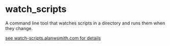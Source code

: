 # watch_scripts

A command line tool that watches scripts in a directory 
and runs them when they change.

[see watch-scripts.alanwsmith.com for details](https://watch-scripts.alanwsmith.com)
